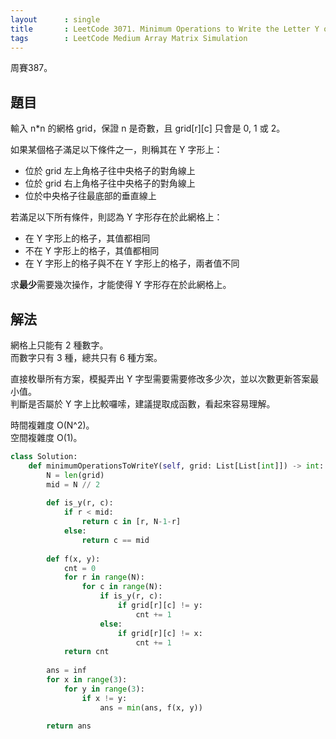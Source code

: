 ```yaml
---
layout      : single
title       : LeetCode 3071. Minimum Operations to Write the Letter Y on a Grid
tags        : LeetCode Medium Array Matrix Simulation
---
```

周賽387。

## 題目

輸入 n\*n 的網格 grid，保證 n 是奇數，且 grid[r][c] 只會是 0, 1 或 2。  

如果某個格子滿足以下條件之一，則稱其在 Y 字形上：  

- 位於 grid 左上角格子往中央格子的對角線上  
- 位於 grid 右上角格子往中央格子的對角線上  
- 位於中央格子往最底部的垂直線上  

若滿足以下所有條件，則認為 Y 字形存在於此網格上：  

- 在 Y 字形上的格子，其值都相同  
- 不在 Y 字形上的格子，其值都相同  
- 在 Y 字形上的格子與不在 Y 字形上的格子，兩者值不同  

求**最少**需要幾次操作，才能使得 Y 字形存在於此網格上。  

## 解法

網格上只能有 2 種數字。  
而數字只有 3 種，總共只有 6 種方案。  

直接枚舉所有方案，模擬弄出 Y 字型需要需要修改多少次，並以次數更新答案最小值。  
判斷是否屬於 Y 字上比較囉嗦，建議提取成函數，看起來容易理解。  

時間複雜度 O(N^2)。  
空間複雜度 O(1)。  

```python
class Solution:
    def minimumOperationsToWriteY(self, grid: List[List[int]]) -> int:
        N = len(grid)
        mid = N // 2
        
        def is_y(r, c):
            if r < mid:
                return c in [r, N-1-r]
            else:
                return c == mid
        
        def f(x, y):
            cnt = 0
            for r in range(N):
                for c in range(N):
                    if is_y(r, c):
                        if grid[r][c] != y:
                            cnt += 1
                    else:
                        if grid[r][c] != x:
                            cnt += 1
            return cnt
        
        ans = inf
        for x in range(3):
            for y in range(3):
                if x != y:
                    ans = min(ans, f(x, y))
                    
        return ans
```
